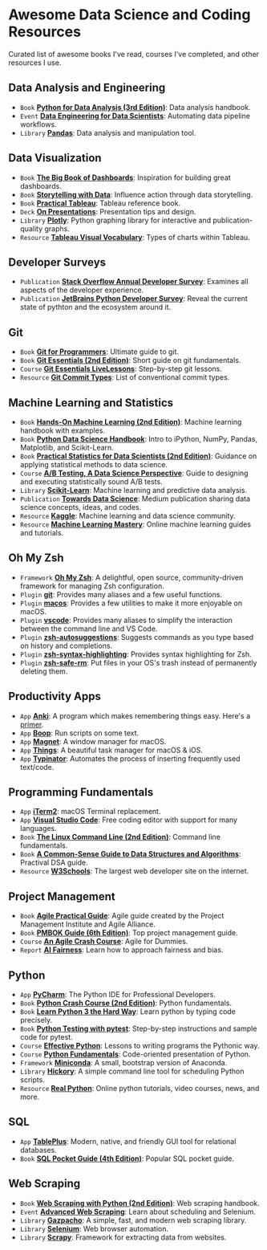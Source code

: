 # Awesome Data Science and Coding Resources 
Curated list of awesome books I've read, courses I've completed, and other resources I use.

## Data Analysis and Engineering
- `Book` [**Python for Data Analysis (3rd Edition)**](https://learning.oreilly.com/library/view/python-for-data/9781098104023/): Data analysis handbook.
- `Event` [**Data Engineering for Data Scientists**](https://learning.oreilly.com/live-events/data-engineering-for-data-scientists/0636920303039/0636920053608/): Automating data pipeline workflows.
- `Library` [**Pandas**](https://pandas.pydata.org): Data analysis and manipulation tool.

## Data Visualization
- `Book` [**The Big Book of Dashboards**](https://learning.oreilly.com/library/view/the-big-book/9781119282716/): Inspiration for building great dashboards.
- `Book` [**Storytelling with Data**](https://learning.oreilly.com/library/view/storytelling-with-data/9781119621492/): Influence action through data storytelling.
- `Book` [**Practical Tableau**](https://learning.oreilly.com/library/view/practical-tableau/9781491977309/): Tableau reference book.
- `Deck` [**On Presentations**](https://www.beautiful.ai/player/-LiSV45O9K1sE8uv5oMj/On-Presentations): Presentation tips and design.
- `Library` [**Plotly**](https://plotly.com/python/): Python graphing library for interactive and publication-quality graphs.
- `Resource` [**Tableau Visual Vocabulary**](https://public.tableau.com/app/profile/andy.kriebel/viz/VisualVocabulary/VisualVocabulary): Types of charts within Tableau.

## Developer Surveys
- `Publication` [**Stack Overflow Annual Developer Survey**](https://insights.stackoverflow.com/survey): Examines all aspects of the developer experience.
- `Publication` [**JetBrains Python Developer Survey**](https://www.jetbrains.com/resources/industry-reports/): Reveal the current state of pythton and the ecosystem around it.

## Git
- `Book` [**Git for Programmers**](https://learning.oreilly.com/library/view/git-for-programmers/9781801075732/): Ultimate guide to git.
- `Book` [**Git Essentials (2nd Edition)**](https://learning.oreilly.com/library/view/git-essentials/9781787120723/): Short guide on git fundamentals.
- `Course` [**Git Essentials LiveLessons**](https://learning.oreilly.com/videos/git-essentials-livelessons/9780134655284/): Step-by-step git lessons.
- `Resource` [**Git Commit Types**](https://github.com/pvdlg/conventional-changelog-metahub#commit-types): List of conventional commit types.

## Machine Learning and Statistics
- `Book` [**Hands-On Machine Learning (2nd Edition)**](https://learning.oreilly.com/library/view/hands-on-machine-learning/9781492032632/): Machine learning handbook with examples.
- `Book` [**Python Data Science Handbook**](https://learning.oreilly.com/library/view/python-data-science/9781491912126/): Intro to iPython, NumPy, Pandas, Matplotlib, and Scikit-Learn.
- `Book` [**Practical Statistics for Data Scientists (2nd Edition)**](https://learning.oreilly.com/library/view/practical-statistics-for/9781492072935/): Guidance on applying statistical methods to data science.
- `Course` [**A/B Testing, A Data Science Perspective**](https://learning.oreilly.com/videos/a-b-testing-a/9781491934777/): Guide to designing and executing statistically sound A/B tests.
- `Library` [**Scikit-Learn**](https://scikit-learn.org/stable/): Machine learning and predictive data analysis.
- `Publication` [**Towards Data Science**](https://towardsdatascience.com): Medium publication sharing data science concepts, ideas, and codes.
- `Resource` [**Kaggle**](https://www.kaggle.com/): Machine learning and data science community.
- `Resource` [**Machine Learning Mastery**](https://machinelearningmastery.com/start-here): Online machine learning guides and tutorials.

## Oh My Zsh
- `Framework` [**Oh My Zsh**](https://ohmyz.sh): A delightful, open source, community-driven framework for managing Zsh configuration.
- `Plugin` [**git**](https://github.com/ohmyzsh/ohmyzsh/tree/master/plugins/git): Provides many aliases and a few useful functions.
- `Plugin` [**macos**](https://github.com/ohmyzsh/ohmyzsh/tree/master/plugins/macos): Provides a few utilities to make it more enjoyable on macOS.
- `Plugin` [**vscode**](https://github.com/ohmyzsh/ohmyzsh/tree/master/plugins/vscode): Provides many aliases to simplify the interaction between the command line and VS Code.
- `Plugin` [**zsh-autosuggestions**](https://github.com/zsh-users/zsh-autosuggestions): Suggests commands as you type based on history and completions.
- `Plugin` [**zsh-syntax-highlighting**](https://github.com/zsh-users/zsh-syntax-highlighting): Provides syntax highlighting for Zsh.
- `Plugin` [**zsh-safe-rm**](https://github.com/mattmc3/zsh-safe-rm): Put files in your OS's trash instead of permanently deleting them.

## Productivity Apps
- `App` [**Anki**](https://apps.ankiweb.net): A program which makes remembering things easy. Here's a [primer](http://augmentingcognition.com/ltm.html).
- `App` [**Boop**](https://boop.okat.best): Run scripts on some text.
- `App` [**Magnet**](https://magnet.crowdcafe.com): A window manager for macOS.
- `App` [**Things**](https://culturedcode.com/things/): A beautiful task manager for macOS & iOS.
- `App` [**Typinator**](https://www.ergonis.com/products/typinator/): Automates the process of inserting frequently used text/code.

## Programming Fundamentals
- `App` [**iTerm2**](https://iterm2.com): macOS Terminal replacement.
- `App` [**Visual Studio Code**](https://code.visualstudio.com/): Free coding editor with support for many languages.
- `Book` [**The Linux Command Line (2nd Edition)**](https://learning.oreilly.com/library/view/the-linux-command/9781492071235/): Command line fundamentals.
- `Book` [**A Common-Sense Guide to Data Structures and Algorithms**](https://learning.oreilly.com/library/view/a-common-sense-guide/9781680502794/): Practival DSA guide.
- `Resource` [**W3Schools**](https://www.w3schools.com): The largest web developer site on the internet.

## Project Management
- `Book` [**Agile Practical Guide**](https://learning.oreilly.com/library/view/agile-practice-guide/9781628253993/): Agile guide created by the Project Management Institute and Agile Alliance.
- `Book` [**PMBOK Guide (6th Edition)**](https://learning.oreilly.com/library/view/a-guide-to/9781628253900/): Top project management guide.
- `Course` [**An Agile Crash Course**](https://learning.oreilly.com/videos/an-agile-crash/9781789533415/): Agile for Dummies.
- `Report` [**AI Fairness**](https://learning.oreilly.com/library/view/ai-fairness/9781492077664/): Learn how to approach fairness and bias.

## Python
- `App` [**PyCharm**](https://www.jetbrains.com/pycharm/): The Python IDE for Professional Developers.
- `Book` [**Python Crash Course (2nd Edition)**](https://learning.oreilly.com/library/view/python-crash-course/9781492071266/): Python fundamentals.
- `Book` [**Learn Python 3 the Hard Way**](https://learning.oreilly.com/library/view/learn-python-3/9780134693866/): Learn python by typing code precisely.
- `Book` [**Python Testing with pytest**](https://learning.oreilly.com/library/view/python-testing-with/9781680509427/): Step-by-step instructions and sample code for pytest.
- `Course` [**Effective Python**](https://learning.oreilly.com/videos/effective-python/9780134175249/): Lessons to writing programs the Pythonic way.
- `Course` [**Python Fundamentals**](https://learning.oreilly.com/videos/python-fundamentals/9780135917411/): Code-oriented presentation of Python.
- `Framework` [**Miniconda**](https://docs.conda.io/en/latest/miniconda.html): A small, bootstrap version of Anaconda.
- `Library` [**Hickory**](https://github.com/maxhumber/hickory): A simple command line tool for scheduling Python scripts.
- `Resource` [**Real Python**](https://realpython.com): Online python tutorials, video courses, news, and more.

## SQL
- `App` [**TablePlus**](https://tableplus.com/): Modern, native, and friendly GUI tool for relational databases.
- `Book` [**SQL Pocket Guide (4th Edition)**](https://learning.oreilly.com/library/view/sql-pocket-guide/9781492090397/): Popular SQL pocket guide.

## Web Scraping
- `Book` [**Web Scraping with Python (2nd Edition)**](https://learning.oreilly.com/library/view/web-scraping-with/9781491985564/): Web scraping handbook.
- `Event` [**Advanced Web Scraping**](https://learning.oreilly.com/live-events/advanced-web-scraping/0636920376163/0636920412489/): Learn about scheduling and Selenium.
- `Library` [**Gazpacho**](https://gazpacho.xyz/#about): A simple, fast, and modern web scraping library.
- `Library` [**Selenium**](https://www.selenium.dev): Web browser automation.
- `Library` [**Scrapy**](https://scrapy.org): Framework for extracting data from websites.

